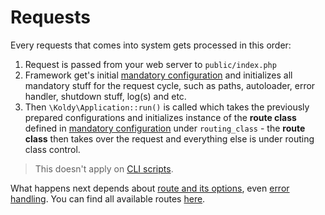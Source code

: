 # Requests

Every requests that comes into system gets processed in this order:

1. Request is passed from your web server to `public/index.php`
2. Framework get's initial [mandatory configuration](configuration.md#mandatory-index-php) and initializes all
mandatory stuff for the request cycle, such as paths, autoloader, error handler, shutdown stuff, log(s) and etc.
3. Then `\Koldy\Application::run()` is called which takes the previously prepared configurations and initializes
instance of the **route class** defined in [mandatory configuration](configuration.md#mandatory-index-php) under
`routing_class` - the **route class** then takes over the request and everything else is under routing class control.

> This doesn't apply on [CLI scripts](cli.md).

What happens next depends about [route and its options](routes.md), even [error handling](routes.md#error-handling).
You can find all available routes [here](routes.md#available-routes).
